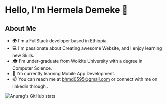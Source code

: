 # Hello, I'm Hermela Demeke 👋

## About Me
- 🌍 I'm a FullStack developer based in Ethiopia.
- 💻 I'm passionate about Creating awesome Website, and I enjoy learning new Skills.
- 🎓 I'm under-graduate from Wolkite University with a degree in Computer Science.
- 🌱 I'm currently learning Mobile App Development.
- 📫 You can reach me at bhmd0595@gmail.com or connect with me on linkedin through .

![Anurag's GitHub stats](https://github-readme-stats.vercel.app/api?username=HermelaDemeke&show_icons=true&theme=radical)
